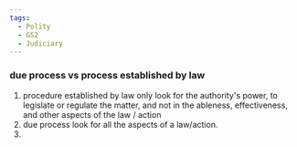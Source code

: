 ```yaml
---
tags:
  - Polity
  - GS2
  - Judiciary
---
```

### due process vs process established by law
1. procedure established by law only look for the authority's power, to legislate or regulate the matter, and not in the ableness, effectiveness, and other aspects of the law / action
2. due process look for all the aspects of a law/action.
3. 
